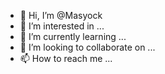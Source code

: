 - 👋 Hi, I’m @Masyock
- 👀 I’m interested in ...
- 🌱 I’m currently learning ...
- 💞️ I’m looking to collaborate on ...
- 📫 How to reach me ...

<!---
Masyock/Masyock is a ✨ special ✨ repository because its `README.md` (this file) appears on your GitHub profile.
You can click the Preview link to take a look at your changes.
--->
